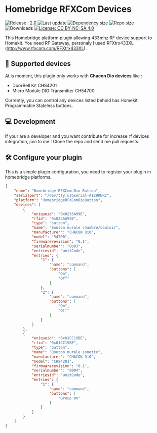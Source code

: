 # Homebridge RFXCom Devices

![Release : 2.0 ](https://img.shields.io/github/package-json/v/dimer47/homebridge-rfxcom-devices?color=red&style=flat-square) ![Last update](https://img.shields.io/github/last-commit/dimer47/homebridge-rfxcom-devices?color=yellow&label=Last%20update&style=flat-square) ![Dependency size](https://img.shields.io/bundlephobia/minzip/homebridge-rfxcom-devices?color=green&label=dependency%20size&style=flat-square) ![Repo size](https://img.shields.io/github/repo-size/dimer47/homebridge-rfxcom-devices?style=flat-square) ![Downloads](https://img.shields.io/npm/dt/homebridge-rfxcom-devices?style=flat-square) [![License: CC BY-NC-SA 4.0](https://img.shields.io/badge/License-CC%20BY--NC--SA%204.0-lightgrey.svg?style=flat-square)](http://creativecommons.org/licenses/by-nc-sa/4.0/)


This Homebridge platform plugin allowing 433mhz RF device support to Homekit.
You need RF Gateway, personaly I used RFXtrx433XL (http://www.rfxcom.com/RFXtrx433XL).

## 🔌 Supported devices

At is moment, this plugin only works with **Chacon Dio devices** like : 
* DoorBell Kit CH84201
* Micro Module DIO Transmitter CH54700

Currently, you can control any devices listed behind has Homekit Programmable Stateless buttons.

## 💻 Development
If your are a developer and you want contribute for increase rf devices integration, join to me !
Clone the repo and send me pull requests.

## 🛠 Configure your plugin

This is a simple plugin configuration, you need to register your plugin in homebridge platforms.

```json
{
    "name": "Homebridge RFXCom Dio Button",
    "serialport": "/dev/tty.usbserial-A129KNRC",
    "platform": "HomebridgeRFXComDioButton",
    "devices": [
        {
            "uniqueid": "0x0235A99E",
            "rfid": "0x0235A99E",
            "type": "button",
            "name": "Bouton murale chambre/couloir",
            "manufacturer": "CHACON DiO",
            "model": "54700",
            "firmwarerevision": "0.1",
            "serialnumber": "0003",
            "entriesid": "unitCode",
            "entries": {
                "1": {
                    "name": "command",
                    "buttons": [
                        "On",
                        "Off"
                    ]
                },
                "2": {
                    "name": "command",
                    "buttons": [
                        "On",
                        "Off"
                    ]
                }
            }
        },
        {
            "uniqueid": "0x01CC19BE",
            "rfid": "0x01CC19BE",
            "type": "button",
            "name": "Bouton murale sonette",
            "manufacturer": "CHACON DiO",
            "model": "CH84201",
            "firmwarerevision": "0.1",
            "serialnumber": "0004",
            "entriesid": "unitCode",
            "entries": {
                "1": {
                    "name": "command",
                    "buttons": [
                        "Group On"
                    ]
                }
            }
        }
    ]
}
